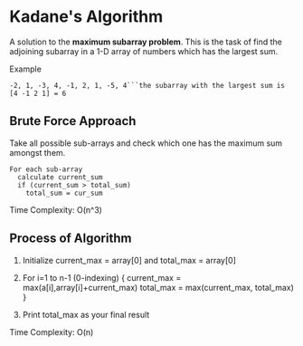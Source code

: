 # Kadane's Algorithm

A solution to the **maximum subarray problem**. This is the task of find the adjoining subarray in a 1-D array of numbers which has
the largest sum.

Example

```
-2, 1, -3, 4, -1, 2, 1, -5, 4```the subarray with the largest sum is [4 -1 2 1] = 6
```
## Brute Force Approach

Take all possible sub-arrays and check which one has the maximum sum amongst them.

```
For each sub-array
  calculate current_sum
  if (current_sum > total_sum)
    total_sum = cur_sum
```
Time Complexity: O(n^3)

## Process of Algorithm

1. Initialize current_max = array[0] and total_max = array[0]

2. For i=1 to n-1 (0-indexing)
     {
     current_max = max(a[i],array[i]+current_max)
     total_max = max(current_max, total_max)
     }

3. Print total_max as your final result

Time Complexity: O(n)
